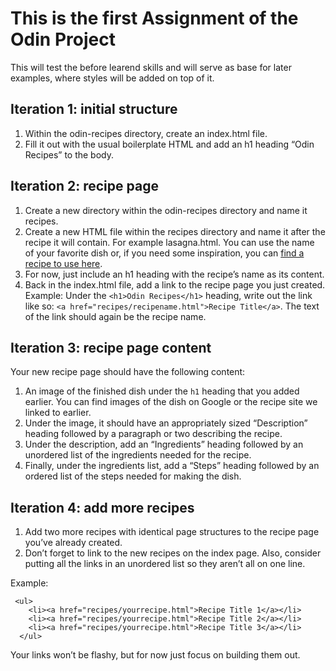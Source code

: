 # This is the first Assignment of the Odin Project

This will test the before learend skills and will serve as base for later examples, where styles will be added on top of it.

## Iteration 1: initial structure

1. Within the odin-recipes directory, create an index.html file.
2. Fill it out with the usual boilerplate HTML and add an h1 heading “Odin Recipes” to the body.

## Iteration 2: recipe page

1. Create a new directory within the odin-recipes directory and name it recipes.
2. Create a new HTML file within the recipes directory and name it after the recipe it will contain. For example lasagna.html. You can use the name of your favorite dish or, if you need some inspiration, you can [find a recipe to use here](https://www.allrecipes.com/).
3. For now, just include an h1 heading with the recipe’s name as its content.
4. Back in the index.html file, add a link to the recipe page you just created. Example: Under the `<h1>Odin Recipes</h1>` heading, write out the link like so: `<a href="recipes/recipename.html">Recipe Title</a>`. The text of the link should again be the recipe name.

## Iteration 3: recipe page content

Your new recipe page should have the following content:

1. An image of the finished dish under the `h1` heading that you added earlier. You can find images of the dish on Google or the recipe site we linked to earlier.
2. Under the image, it should have an appropriately sized “Description” heading followed by a paragraph or two describing the recipe.
3. Under the description, add an “Ingredients” heading followed by an unordered list of the ingredients needed for the recipe.
4. Finally, under the ingredients list, add a “Steps” heading followed by an ordered list of the steps needed for making the dish.

## Iteration 4: add more recipes

1. Add two more recipes with identical page structures to the recipe page you’ve already created.
2. Don’t forget to link to the new recipes on the index page. Also, consider putting all the links in an unordered list so they aren’t all on one line.

Example:
```
 <ul>
    <li><a href="recipes/yourrecipe.html">Recipe Title 1</a></li>
    <li><a href="recipes/yourrecipe.html">Recipe Title 2</a></li>
    <li><a href="recipes/yourrecipe.html">Recipe Title 3</a></li>
  </ul>
```
Your links won’t be flashy, but for now just focus on building them out.
